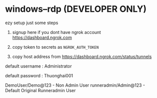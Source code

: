 # windows–rdp (DEVELOPER ONLY)

ezy setup just some steps

1. signup here if you dont have ngrok account
https://dashboard.ngrok.com

2. copy token to secrets as `NGROK_AUTH_TOKEN`

3. copy host address from https://dashboard.ngrok.com/status/tunnels

default username : Administrator

default password : Thuonghai001

DemoUser/Demo@123 - Non Admin User
runneradmin/Admin@123 - Default Original Runneradmin User  
